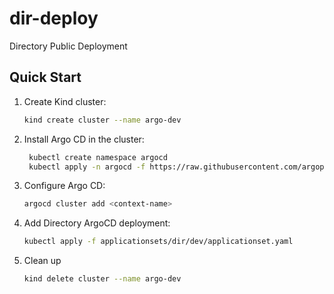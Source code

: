 # dir-deploy

Directory Public Deployment


## Quick Start

1. Create Kind cluster:

   ```bash
   kind create cluster --name argo-dev
   ``` 

2. Install Argo CD in the cluster:

   ```bash
    kubectl create namespace argocd
    kubectl apply -n argocd -f https://raw.githubusercontent.com/argoproj/argo-cd/stable/manifests/install.yaml
    ```

3. Configure Argo CD:

   ```bash
   argocd cluster add <context-name>
   ```

4. Add Directory ArgoCD deployment:

    ```bash
    kubectl apply -f applicationsets/dir/dev/applicationset.yaml
    ```

5. Clean up

   ```bash
   kind delete cluster --name argo-dev
   ```
